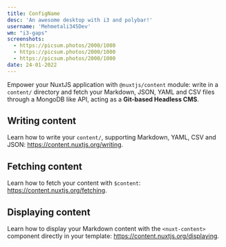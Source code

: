 ```yaml
---
title: ConfigName
desc: 'An awesome desktop with i3 and polybar!'
username: 'Mehmetali345Dev'
wm: "i3-gaps"
screenshots:
  - https://picsum.photos/2000/1000
  - https://picsum.photos/2000/1000
  - https://picsum.photos/2000/1000
date: 24-01-2022
---
```


Empower your NuxtJS application with `@nuxtjs/content` module: write in a `content/` directory and fetch your Markdown, JSON, YAML and CSV files through a MongoDB like API, acting as a **Git-based Headless CMS**.

## Writing content

Learn how to write your `content/`, supporting Markdown, YAML, CSV and JSON: https://content.nuxtjs.org/writing.

## Fetching content

Learn how to fetch your content with `$content`: https://content.nuxtjs.org/fetching.

## Displaying content

Learn how to display your Markdown content with the `<nuxt-content>` component directly in your template: https://content.nuxtjs.org/displaying.
